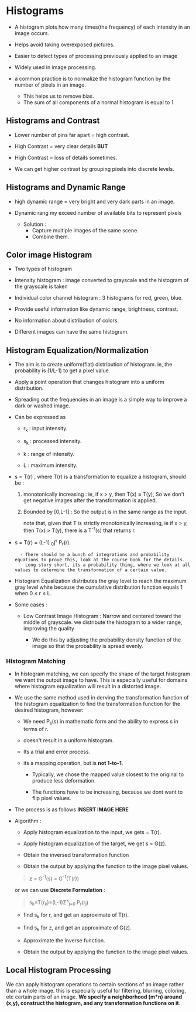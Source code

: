 # Histograms 

- A histogram plots how many times(the frequency) of each intensity in
an image occurs.

- Helps avoid taking overexposed pictures.

- Easier to detect types of processing previously applied to an image

- Widely used in image processing.

- a common practice is to normalize the histogram function by the number of 
pixels in an image.
  - This helps us to remove bias.
  - The sum of all components of a normal histogram is equal to 1.
  
## Histograms and Contrast

- Lower number of pins far apart = high contrast.

- High Contrast = very clear details **BUT**

- High Contrast = loss of details sometimes. 

- We can get higher contrast by grouping pixels into discrete levels.

## Histograms and Dynamic Range

- high dynamic range = very bright and very dark parts in an image.

- Dynamic rang my exceed number of available bits to represent pixels
  - Solution :
	- Capture multiple images of the same scene.
	- Combine them. 
	
## Color image Histogram 

- Two types of histogram 

- Intensity histogram : image converted to grayscale and the histogram of the grayscale is taken

- Individual color channel histogram : 3 histograms for red, green, blue.

- Provide useful information like dynamic range, brightness, contrast.

- No information about distribution of colors.

- Different images can have the same histogram.

## Histogram Equalization/Normalization

- The aim is to create uniform(flat) distribution of histogram. ie, the probability 
is (1/L-1) to get a pixel value.

- Apply a point operation that changes histogram into a uniform distribution.

- Spreading out the frequencies in an image is a simple way to improve a dark or washed image.

- Can be expressed as 

  - r<sub>k</sub> : input intensity.

  - s<sub>k</sub> : processed intensity.

  - k : range of intensity.
  
  - L : maximum intensity.
  
- s = T\(r\) , where T\(r\) is a transformation to equalize a histogram, should be :
   
   1. monotonically increasing : ie, if x &gt; y, then T\(x\) &ge; T\(y\), So we don't get negative images after the 
   transformation is applied.
   2. Bounded by \[0,L-1\] : So the output is in the same range as the input.
   
		note that, given that T is strictly monotonically increasing, ie if x &gt; y, then T\(x\) &gt; T\(y\), there is a 
		T<sup>-1</sup>\(s\) that returns r.
		
- s = T\(r\) = (L-1) <sub>0</sub>&int;<sup>r</sup> P<sub>r</sub>\(r\).
   
		- There should be a bunch of integrations and probability equations to prove this, look at the course book for the details.
		  Long story short, its a probability thing, where we look at all values to determine the transformation of a certain value.

- Histogram Equalization distributes the gray level to reach the maximum gray level white because the 
cumulative distribution function equals 1 when 0 &le; r &le; L.


- Some cases : 
  - Low Contrast Image Histogram : Narrow and centered toward the middle of grayscale. we distribute 
  the histogram to a wider range, improving the quality
    
    - We do this by adjusting the probability density function of the image so that the probability is 
    spread evenly.

### Histogram Matching

- In histogram matching, we can specify the shape of the target histogram we want the output
image to have. This is especially useful for domains where histogram equalization will 
result in a distorted image.

- We use the same method used in derving the transformation function of the 
histogram equalization to find the transformation function for the desired histogram, however:

  - We need P<sub>s</sub>(s) in mathematic form and the ability to express s in terms of r.
  
  - doesn't result in a uniform histogram.
  
  - Its a trial and error process. 
 
  - its a mapping operation, but is **not 1-to-1**.
  
    - Typically, we chose the mapped value closest to the original to 
    produce less deformation.
    
    - The functions have to be increasing, because we dont want to flip pixel values.
  
- The process is as follows **INSERT IMAGE HERE**


- Algorithm :

	- Apply histogram equalization to the input, we gets = T\(r\).
	
	- Apply histogram equalization of the target, we get s = G(z).
	
	- Obtain the inversed transformation function 
	
	- Obtain the output by applying the function to the image pixel values.
	
	 > z = G<sup>-1</sup>(s) = G<sup>-1</sup>(T\(r\))
	
	or we can use **Discrete Formulation** :
	
	> s<sub>k</sub>=T(r<sub>k</sub>)=(L-1)&Sigma;<sup>k</sup><sub>j=0</sub>  P<sub>r</sub>(r<sub>j</sub>)
	
	- find  s<sub>k</sub> for r, and get an approximate of T\(r\).
	
	- find s<sub>k</sub> for z, and get an approximate of G(z).
	
	- Approximate the inverse function.
	
	- Obtain the output by applying the function to the image pixel values.
	
## Local Histogram Processing

We can apply histogram operations to certain sections of an image rather than a whole 
image. this is especially useful for filtering, blurring, coloring, etc certain 
parts of an image. **We specify a neighborhood (m*n) around (x,y), construct the histogram,
and any transformation functions on it**.
